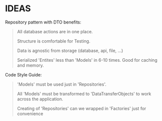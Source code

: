 # IDEAS

Repository pattern with DTO benefits:
> All database actions are in one place.
> 
> Structure is comfortable for Testing.
> 
> Data is agnostic from storage (database, api, file, ...)
> 
> Serialized 'Entites' less than 'Models' in 6-10 times. Good for caching and memory.


Code Style Guide:
> 'Models' must be used just in 'Repositories'.
> 
> All 'Models' must be transformed to 'DataTransferObjects' to work across the application.
> 
> Creating of 'Repositories' can we wrapped in 'Factories' just for convenience
